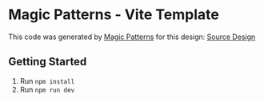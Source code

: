 # Magic Patterns - Vite Template

This code was generated by [Magic Patterns](https://magicpatterns.com) for this design: [Source Design](https://www.magicpatterns.com/c/gxtmyjufgzejivb6q9wzof)

## Getting Started

1. Run `npm install`
2. Run `npm run dev`
